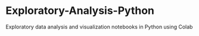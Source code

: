 # Exploratory-Analysis-Python
Exploratory data analysis and visualization notebooks in Python using Colab
